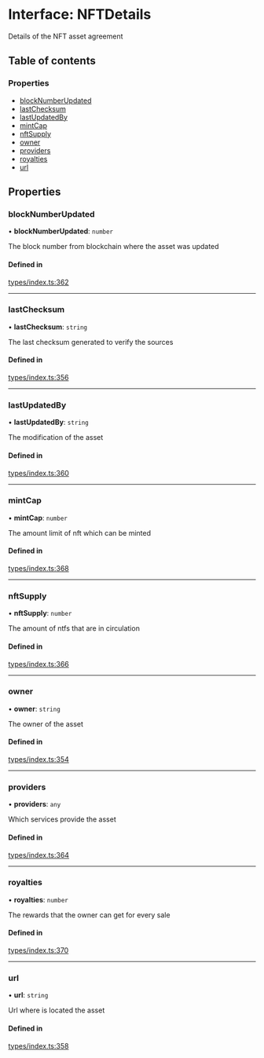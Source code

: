 # Interface: NFTDetails

Details of the NFT asset agreement

## Table of contents

### Properties

- [blockNumberUpdated](NFTDetails.md#blocknumberupdated)
- [lastChecksum](NFTDetails.md#lastchecksum)
- [lastUpdatedBy](NFTDetails.md#lastupdatedby)
- [mintCap](NFTDetails.md#mintcap)
- [nftSupply](NFTDetails.md#nftsupply)
- [owner](NFTDetails.md#owner)
- [providers](NFTDetails.md#providers)
- [royalties](NFTDetails.md#royalties)
- [url](NFTDetails.md#url)

## Properties

### blockNumberUpdated

• **blockNumberUpdated**: `number`

The block number from blockchain where the asset was updated

#### Defined in

[types/index.ts:362](https://github.com/nevermined-io/components-catalog/blob/543eee8/lib/src/types/index.ts#L362)

___

### lastChecksum

• **lastChecksum**: `string`

The last checksum generated to verify the sources

#### Defined in

[types/index.ts:356](https://github.com/nevermined-io/components-catalog/blob/543eee8/lib/src/types/index.ts#L356)

___

### lastUpdatedBy

• **lastUpdatedBy**: `string`

The modification of the asset

#### Defined in

[types/index.ts:360](https://github.com/nevermined-io/components-catalog/blob/543eee8/lib/src/types/index.ts#L360)

___

### mintCap

• **mintCap**: `number`

The amount limit of nft which can be minted

#### Defined in

[types/index.ts:368](https://github.com/nevermined-io/components-catalog/blob/543eee8/lib/src/types/index.ts#L368)

___

### nftSupply

• **nftSupply**: `number`

The amount of ntfs that are in circulation

#### Defined in

[types/index.ts:366](https://github.com/nevermined-io/components-catalog/blob/543eee8/lib/src/types/index.ts#L366)

___

### owner

• **owner**: `string`

The owner of the asset

#### Defined in

[types/index.ts:354](https://github.com/nevermined-io/components-catalog/blob/543eee8/lib/src/types/index.ts#L354)

___

### providers

• **providers**: `any`

Which services provide the asset

#### Defined in

[types/index.ts:364](https://github.com/nevermined-io/components-catalog/blob/543eee8/lib/src/types/index.ts#L364)

___

### royalties

• **royalties**: `number`

The rewards that the owner can get for every sale

#### Defined in

[types/index.ts:370](https://github.com/nevermined-io/components-catalog/blob/543eee8/lib/src/types/index.ts#L370)

___

### url

• **url**: `string`

Url where is located the asset

#### Defined in

[types/index.ts:358](https://github.com/nevermined-io/components-catalog/blob/543eee8/lib/src/types/index.ts#L358)
